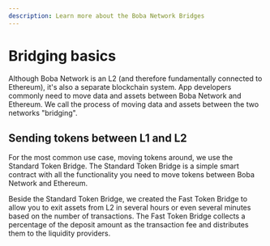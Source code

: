 ```yaml
---
description: Learn more about the Boba Network Bridges
---
```


# Bridging basics

Although Boba Network is an L2 (and therefore fundamentally connected to Ethereum), it's also a separate blockchain system. App developers commonly need to move data and assets between Boba Network and Ethereum. We call the process of moving data and assets between the two networks "bridging".

## Sending tokens between L1 and L2

For the most common use case, moving tokens around, we use the Standard Token Bridge. The Standard Token Bridge is a simple smart contract with all the functionality you need to move tokens between Boba Network and Ethereum.

Beside the Standard Token Bridge, we created the Fast Token Bridge to allow you to exit assets from L2 in several hours or even several minutes based on the number of transactions. The Fast Token Bridge collects a percentage of the deposit amount as the transaction fee and distributes them to the liquidity providers.
